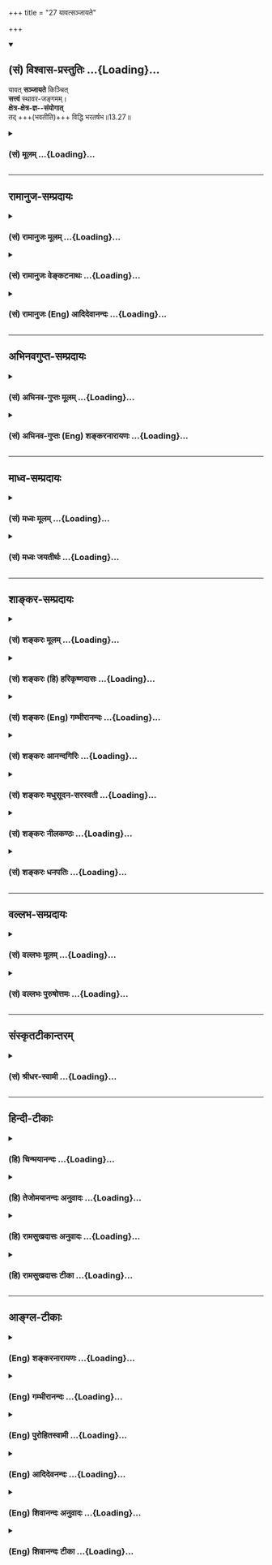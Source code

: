 +++
title = "27 यावत्सञ्जायते"

+++
<div class="js_include" newlevelforh1="2" title="(सं) विश्वास-प्रस्तुतिः" unfilled url="/mahAbhAratam/shlokashaH/06-bhIShma-parva/03-bhagavad-gItA-parva/saMskRtam/vishvAsa-prastutiH/13_xetra-xetrajna-yogaH/27_yAvatsanjAyate.md">
<details open><summary><h2>(सं) विश्वास-प्रस्तुतिः ...{Loading}...</h2></summary>

यावत् **सञ्जायते** किञ्चित्  
**सत्त्वं** स्थावर-जङ्गमम्।  
**क्षेत्र-क्षेत्र-ज्ञ--संयोगात्**  
तद् +++(भवतीति)+++ विद्धि भरतर्षभ॥13.27॥
</details>
</div>
<div class="js_include collapsed" newlevelforh1="3" title="(सं) मूलम्" unfilled url="/mahAbhAratam/shlokashaH/06-bhIShma-parva/03-bhagavad-gItA-parva/saMskRtam/mUlam/13_xetra-xetrajna-yogaH/27_yAvatsanjAyate.md">
<details><summary><h3>(सं) मूलम् ...{Loading}...</h3></summary>

यावत्सञ्जायते किञ्चित्सत्त्वं स्थावरजङ्गमम्।  
क्षेत्रक्षेत्रज्ञसंयोगात्तद्विद्धि भरतर्षभ।।13.27।।
</details>
</div>


_________________
## रामानुज-सम्प्रदायः
<div class="js_include collapsed" newlevelforh1="3" title="(सं) रामानुजः मूलम्" unfilled url="/mahAbhAratam/shlokashaH/06-bhIShma-parva/03-bhagavad-gItA-parva/saMskRtam/rAmAnujaH/mUlam/13_xetra-xetrajna-yogaH/27_yAvatsanjAyate.md">
<details><summary><h3>(सं) रामानुजः मूलम् ...{Loading}...</h3></summary>

।।13.26।।**यावत्** स्थावरजङ्गमात्मना **सत्त्वं जायते** तावत्
**क्षेत्रक्षेत्रज्ञ**योरितरेतर**संयोगाद्** एव जायते; संयुक्तम् एव जायते;
न तु इतरेतरवियुक्तम् इत्यर्थः।

</details>
</div>
<div class="js_include collapsed" newlevelforh1="3" title="(सं) रामानुजः वेङ्कटनाथः" unfilled url="/mahAbhAratam/shlokashaH/06-bhIShma-parva/03-bhagavad-gItA-parva/saMskRtam/rAmAnujaH/venkaTanAthaH/13_xetra-xetrajna-yogaH/27_yAvatsanjAyate.md">
<details><summary><h3>(सं) रामानुजः वेङ्कटनाथः ...{Loading}...</h3></summary>

  
  
।।13.27।। एवमात्मदर्शनमुक्तं; तदर्थंसमं सर्वेषु इत्यादिभिः श्लोकैः
प्रकृतिपुरुषयोर्विवेकानुसन्धानप्रकारो वक्ष्यते। स चाविविक्तप्रतीतौ
सत्यामेवोपदेष्टव्यः; अन्यथा निष्प्रयोजनत्वात्। सा च न दोषमन्तरेण घटते स
च दोषोऽत्र भोक्तृत्वभोगायतनत्वनिर्वाहकः संसर्गविशेषः तदिदंयावत् सञ्जायते
इति श्लोकेनोच्यत इति सङ्गतिमाहअथेति। सर्वशब्देन यावच्छब्दस्यात्र
साकल्यपरत्वमुक्तम्। यावच्छब्दस्य यच्छब्दार्थत्वेन
व्याख्यानमवाचकत्वान्मन्दप्रयोजनत्वाच्चायुक्तमिति भावः। सत्त्वशब्दोऽत्र
जन्तुपरःद्रव्यासुव्यवसायेषु सत्त्वमस्त्री तु जन्तुषु \[अमरः3।3।212\] इति
पाठात्। वृक्षगुल्मलतावीरुत्तृणादिषु चैतन्यविकासाभावमात्रेण जैनप्रक्रियया
केवलाचेतनत्वशङ्कानिरासायात्र स्थावरशब्दः।
स्थावरजङ्गमत्वयोर्बाल्ययौवनवार्धकादिवदयावच्छरीरभावित्वाभावज्ञापनायस्थावरजङ्गमात्मनेत्युक्तम्।
क्षेत्रक्षेत्रज्ञाभ्यां सहान्यस्य
संयोगशङ्काव्युदासायोक्तंइतरेतरसंयोगादिति। विधेयांशं
दर्शयितुंसंयोगादेवेत्युक्तम्। मातापितृसंसर्गात्
पुत्रोत्पत्तिवत्क्षेत्रक्षेत्रज्ञसंयोगात्ततोऽन्यत्सत्त्वं जायेतेत्यत्राह
-- संयुक्तमेवेति।
पृथक्सिद्धप्रसिद्धक्षेत्रक्षेत्रिसम्बन्धव्यवच्छेदायाहनत्विति। तद्विद्धि
\[4।34\] इति तच्छब्देन जन्मनः परामर्शः।  
  

</details>
</div>
<div class="js_include collapsed" newlevelforh1="3" title="(सं) रामानुजः (Eng) आदिदेवानन्दः" unfilled url="/mahAbhAratam/shlokashaH/06-bhIShma-parva/03-bhagavad-gItA-parva/saMskRtam/rAmAnujaH/english/AdidevAnandaH/13_xetra-xetrajna-yogaH/27_yAvatsanjAyate.md">
<details><summary><h3>(सं) रामानुजः (Eng) आदिदेवानन्दः ...{Loading}...</h3></summary>

13.27 Whatever being is born, whether it be movable or stationary, it is born only from the mutual combination of the Ksetra and Ksetrajna. The sense is that it is born only from this combination, i.e., is born as a compound of the two and never in their separateness.

</details>
</div>


_________________
## अभिनवगुप्त-सम्प्रदायः
<div class="js_include collapsed" newlevelforh1="3" title="(सं) अभिनव-गुप्तः मूलम्" unfilled url="/mahAbhAratam/shlokashaH/06-bhIShma-parva/03-bhagavad-gItA-parva/saMskRtam/abhinava-guptaH/mUlam/13_xetra-xetrajna-yogaH/27_yAvatsanjAyate.md">
<details><summary><h3>(सं) अभिनव-गुप्तः मूलम् ...{Loading}...</h3></summary>

।।13.27।। यावदिति। यत्किंचित् चरम् अचरं च तत् सर्वं क्षेत्रज्ञातिरेकि न
संभवतीति।

</details>
</div>
<div class="js_include collapsed" newlevelforh1="3" title="(सं) अभिनव-गुप्तः (Eng) शङ्करनारायणः" unfilled url="/mahAbhAratam/shlokashaH/06-bhIShma-parva/03-bhagavad-gItA-parva/saMskRtam/abhinava-guptaH/english/shankaranArAyaNaH/13_xetra-xetrajna-yogaH/27_yAvatsanjAyate.md">
<details><summary><h3>(सं) अभिनव-गुप्तः (Eng) शङ्करनारायणः ...{Loading}...</h3></summary>

13.27 Yavat etc. Whatever is a thing, whether moving or unmoving - all
this is born not as something altogether different from the Field and
the Field-sensitizer. Therefore -

</details>
</div>


_________________
## माध्व-सम्प्रदायः
<div class="js_include collapsed" newlevelforh1="3" title="(सं) मध्वः मूलम्" unfilled url="/mahAbhAratam/shlokashaH/06-bhIShma-parva/03-bhagavad-gItA-parva/saMskRtam/madhvaH/mUlam/13_xetra-xetrajna-yogaH/27_yAvatsanjAyate.md">
<details><summary><h3>(सं) मध्वः मूलम् ...{Loading}...</h3></summary>

।।13.27।। पुनश्च प्रकृतपुरुषेश्वरस्वरूपं साम्यादिधर्मयुक्तमाह --
यावदित्यादिना।

</details>
</div>
<div class="js_include collapsed" newlevelforh1="3" title="(सं) मध्वः जयतीर्थः" unfilled url="/mahAbhAratam/shlokashaH/06-bhIShma-parva/03-bhagavad-gItA-parva/saMskRtam/madhvaH/jayatIrthaH/13_xetra-xetrajna-yogaH/27_yAvatsanjAyate.md">
<details><summary><h3>(सं) मध्वः जयतीर्थः ...{Loading}...</h3></summary>

।।13.27।। तत्क्षेत्रं यच्च \[13।4\] इत्यादिना प्रतिज्ञातस्य
सर्वस्योक्तत्वात्किमुत्तरेण इत्यत आह -- **पुनश्चे**ति। उक्तस्य पुनर्वचने
को हेतुः इत्यत उक्तं **साम्यादी**ति। ईश्वरधर्मस्योभयधर्मात्प्राधान्येन
साम्यग्रहणम्; तच्च प्रकृतिपुरुषधर्मकथनं यादृगिति प्रतिज्ञातेऽन्तर्भवति
ईश्वरधर्मकथनं च यत्प्रभाव इति।

</details>
</div>


_________________
## शाङ्कर-सम्प्रदायः
<div class="js_include collapsed" newlevelforh1="3" title="(सं) शङ्करः मूलम्" unfilled url="/mahAbhAratam/shlokashaH/06-bhIShma-parva/03-bhagavad-gItA-parva/saMskRtam/shankaraH/mUlam/13_xetra-xetrajna-yogaH/27_yAvatsanjAyate.md">
<details><summary><h3>(सं) शङ्करः मूलम् ...{Loading}...</h3></summary>

।।13.27।। --,**यावत्** यत् किञ्चित् **संजायते** समुत्पद्यते **सत्त्वं**
वस्तु किम् अविशेषेण नेत्याह -- **स्थावरजङ्गमं** स्थावरं जङ्गमं च
**क्षेत्रक्षेत्रज्ञसंयोगात् तत्** जायते इत्येवं विद्धि जानीहि
**भरतर्षभ**।।  
  
कः पुनः अयं क्षेत्रक्षेत्रज्ञयोः संयोगः अभिप्रेतः न तावत् रज्ज्वेव घटस्य
अवयवसंश्लेषद्वारकः संबन्धविशेषः संयोगः क्षेत्रेण क्षेत्रज्ञस्य संभवति;
आकाशवत् निरवयवत्वात्। नापि समवायलक्षणः तन्तुपटयोरिव क्षेत्रक्षेत्रज्ञयोः
इतरेतरकार्यकारणभावानभ्युपगमात् इति; उच्यते -- क्षेत्रक्षेत्रज्ञयोः
विषयविषयिणोः भिन्नस्वभावयोः इतरेतरतद्धर्माध्यासलक्षणः संयोगः
क्षेत्रक्षेत्रज्ञस्वरूपविवेकाभावनिबन्धनः; रज्जुशुक्तिकादीनां
तद्विवेकज्ञानाभावात् अध्यारोपितसर्परजतादिसंयोगवत्। सः अयं अध्यासस्वरूपः
क्षेत्रक्षेत्रज्ञसंयोगः मिथ्याज्ञानलक्षणः। यथाशास्त्रं
क्षेत्रक्षेत्रज्ञलक्षणभेदपरिज्ञानपूर्वकं प्राक् दर्शितरूपात् क्षेत्रात्
मुञ्जादिव इषीकां यथोक्तलक्षणं क्षेत्रज्ञं प्रविभज्य न सत्तन्नासदुच्यते
इत्यनेन निरस्तसर्वोपाधिविशेषं ज्ञेयं ब्रह्मस्वरूपेण यः पश्यति; क्षेत्रं
च मायानिर्मितहस्तिस्वप्नदृष्टवस्तुगन्धर्वनगरादिवत् असदेव सदिव अवभासते
इति एवं निश्चितविज्ञानः यः; तस्य यथोक्तसम्यग्दर्शनविरोधात् अपगच्छति
मिथ्याज्ञानम्। तस्य जन्महेतोः अपगमात् य एवं वेत्ति पुरुषं प्रकृतिं च
गुणैः सह (गीता 13।23) इत्यनेन विद्वान् भूयः न अभिजायते इति यत् उक्तम्;
तत् उपपन्नमुक्तम्।। न स भूयोऽभिजायते इति सम्यग्दर्शनफलम्
अविद्यादिसंसारबीजनिवृत्तिद्वारेण जन्माभावः उक्तः। जन्मकारणं च
अविद्यानिमित्तकः क्षेत्रक्षेत्रज्ञसंयोगः उक्तः अतः तस्याः अविद्यायाः
निवर्तकं सम्यग्दर्शनम् उक्तमपि पुनः शब्दान्तरेण उच्यते --,

</details>
</div>
<div class="js_include collapsed" newlevelforh1="3" title="(सं) शङ्करः (हि) हरिकृष्णदासः" unfilled url="/mahAbhAratam/shlokashaH/06-bhIShma-parva/03-bhagavad-gItA-parva/saMskRtam/shankaraH/hindI/harikRShNadAsaH/13_xetra-xetrajna-yogaH/27_yAvatsanjAyate.md">
<details><summary><h3>(सं) शङ्करः (हि) हरिकृष्णदासः ...{Loading}...</h3></summary>

।।13.27।। क्षेत्रज्ञ और ईश्वरकी एकताविषयक ज्ञान मोक्षका साधन है; यह बात
यज्ज्ञात्वामृतमश्नुते इस वाक्यसे कही; परंतु वह ज्ञान किस कारणसे मोक्षका
साधन है उस कारणको दिखानेके लिये यह श्लोक आरम्भ किया जाता है --, हे
भरतश्रेष्ठ जो कुछ भी वस्तु उत्पन्न होती है; क्या यहाँ समानभावसे
वस्तुमात्रका ग्रहण है इसपर कहते हैं कि जो कुछ स्थावरजंगम यानी चर और अचर
वस्तु उत्पन्न होती है; वह सब क्षेत्र और क्षेत्रज्ञके संयोगसे ही उत्पन्न
होती है; इस प्रकार तू जान। पू₀ -- इस क्षेत्र और क्षेत्रज्ञके संयोगसे
क्या अभिप्राय है क्योंकि क्षेत्रज्ञ; आकाशके समान अवयवरहित है; इसलिये
उसका क्षेत्रके साथ रस्सीसे घड़ेके सम्बन्धकी भाँति; अवयवोंके संसर्गसे
होनेवाला सम्बन्धरूप संयोग नहीं हो सकता। वैसे ही आपसमें एकदूसरेका
कार्यकारणभाव न होनेसे सूत और कपड़ेकी भाँति; क्षेत्र और क्षेत्रज्ञका
समवायसम्बन्धरूप संयोग भी नहीं बन सकता। उ₀ -- बताया जाता है; ( सुनो )।
क्षेत्र और क्षेत्रज्ञ; जो कि विषय और विषयी तथा भिन्न स्वभाववाले हैं;
उनका; अन्यमें अन्यके धर्मोंका अध्यासरूप संयोग है; यह संयोग रज्जु और सीप
आदिमें उनके स्वरूपसम्बन्धी ज्ञानके अभावसे अध्यारोपित सर्प और चाँदी आदिके
संयोगकी भाँति; क्षेत्र और क्षेत्रज्ञके वास्तविक स्वरूपको न जाननेके कारण
है। ऐसा यह अध्यासस्वरूप क्षेत्र और क्षेत्रज्ञका संयोग मिथ्या ज्ञान है।
जो पुरुष शास्त्रोक्त रीतिसे क्षेत्र और क्षेत्रज्ञके लक्षण और भेदको
जानकर; पहले जिसका स्वरूप दिखलाया गया है; उस क्षेत्रसे मूँजमेंसे सींक अलग
करनेकी भाँति पूर्वोक्त लक्षणोंसे युक्त क्षेत्रज्ञको अलग करके देखता है
अर्थात् उस ज्ञेयस्वरूप क्षेत्रज्ञको न सत्तन्नासदुच्यते इस वाक्यानुसार
समस्त उपाधिरूप विशेषताओंसे अतीत ब्रह्मस्वरूपसे देख लेता है। तथा जो
क्षेत्रको मायासे रचे हुए हाथी; स्वप्नमें देखी हुई वस्तु या गन्धर्वनगर
आदिकी भाँति यह वास्तवमें नहीं है तो भी सत्की भाँति प्रतीत होता है; ऐसे
निश्चयपूर्वक जान लेता है; उसका मिथ्याज्ञान उपर्युक्त यथार्थ ज्ञानसे
विरुद्ध होनेके कारण नष्ट हो जाता है। पुनर्जन्मके कारणरूप उस
मिथ्याज्ञानका अभाव हो जानेपर य एवं वेत्ति पुरुषं प्रकृतिं च गुणैः सह इस
श्लोकसे जो यह कहा गया है कि विद्वान् पुनः उत्पन्न नहीं होता सो
युक्तियुक्त ही है।

</details>
</div>
<div class="js_include collapsed" newlevelforh1="3" title="(सं) शङ्करः (Eng) गम्भीरानन्दः" unfilled url="/mahAbhAratam/shlokashaH/06-bhIShma-parva/03-bhagavad-gItA-parva/saMskRtam/shankaraH/english/gambhIrAnandaH/13_xetra-xetrajna-yogaH/27_yAvatsanjAyate.md">
<details><summary><h3>(सं) शङ्करः (Eng) गम्भीरानन्दः ...{Loading}...</h3></summary>

13.27 Bharatarsabha, O scion of the Bharata dynasty; yavat kincit,
whatever; sattvam, object;-as to whether they are without exception the
Lord says-sthavara-jangamam, moving or non-moving; sanjayate, comes into
being; viddhi, know; tat, that; as originating
ksetra-ksetrajna-samyogat, from the association of the field and the
Knower of the field. Objection: What, again, is meant by this
'association of the field and the Knower of the field'; Since the Knower
of the field is partless like space, therefore Its conjunction with the
field cannot be a kind of relationship like coming together of a rope
and a pot through the contact of their parts. Nor can it be an intimate
and inseparable relation as between a thread and a cloth, since it is
not admitted that the field and the Knower of the field are mutually
related by way of being cause and effect. Reply: The answer is: The
association of the field and the Knower of the field-which are the
object and the subject, respectively, and are of different natures-is in
the form of superimposition of each on the other an also of their
alities, as a conseence of the absence of discrimination between the
real natures of the field and the Knower of the field. This is like the
association of a rope, nacre, etc. with the superimposed snake, silver,
etc. owing to the absence of discrimination between them. This
association of the field and the Knower of the field in the form of
superimposition is described as false knowledge. After having known the
distinction between and the characteristics of the field and the Knower
of the field according to the scriptures, and having separated, like a
stalk from the Munjagrass, the above-described Knower of the field from
the field whose characteristics have been shown earlier, he who realizes
the Knowable (i.e. the Knower of the field)-which, in accordance with
'That is neither called being nor non-being' (12), is devoid of all
distinctions created by adjuncts- as identical with Brahman; and he who
has the firm realization that the field is surely unreal like an
elephant created by magic, a thing seen in a dream, an imaginary city
seen in the sky, etc., and it appears as though real-for him false
knowledge becomes eradicated, since it is opposed to the right knowledge
described above. Since the cause of his rirth has been eliminated.
therefore what was said in, 'He who knows thus the Person and Nature
along with the alities৷৷.', that the man of realization is not born
again (23), has been a reasonable statement. In 'He৷৷.will not be born
again' (23) has been stated the result of right knowledge, which is the
absence of birth owing to the destruction of ignorance etc., the seeds
of worldly existence. The cause of birth, viz the association of the
field and the Knower of the field brought about by ignorance, has also
been stated. Hence, although right knowledge, which is the remover of
that ignorance, has been spoken of, still it is being stated over again
in other words:

</details>
</div>
<div class="js_include collapsed" newlevelforh1="3" title="(सं) शङ्करः आनन्दगिरिः" unfilled url="/mahAbhAratam/shlokashaH/06-bhIShma-parva/03-bhagavad-gItA-parva/saMskRtam/shankaraH/AnandagiriH/13_xetra-xetrajna-yogaH/27_yAvatsanjAyate.md">
<details><summary><h3>(सं) शङ्करः आनन्दगिरिः ...{Loading}...</h3></summary>

।।13.26।। ऐक्यधीर्मुक्तिहेतुरिति प्रागुक्तमनूद्य प्रश्नपूर्वकं
जिज्ञासितहेतुपरत्वेन श्लोकमवतारयति -- **क्षेत्रेति।** सर्वस्य
प्राणिजातस्य क्षेत्रक्षेत्रज्ञसंबन्धाधीना
यस्मादुत्पत्तिस्तस्मात्क्षेत्रज्ञात्मकपरमात्मातिरेकेण
प्राणिनिकायस्याभावादैक्यज्ञानादेव मुक्तिरित्याह -- **कस्मादिति।**
क्षेत्रक्षेत्रज्ञसंबन्धमुक्तमाक्षिपति -- **कः पुनरिति।** क्षेत्रज्ञस्य
क्षेत्रेण संबन्धः संयोगो वा समवायो वेति विकल्प्याद्यं दूषयति -- **न
तावदिति।** द्वितीयं निरस्यति -- **नापीति।** वास्तवसंबन्धाभावेऽपि
तयोरध्यासस्वरूपः सोऽस्तीति परिहरति -- **उच्यत इति।** भिन्नस्वभावत्वे
हेतुमाह -- **विषयेति।** इतरेतरवत्क्षेत्रे क्षेत्रज्ञे वा तद्धर्मस्य
क्षेत्रानधिकरणस्य क्षेत्रज्ञगतस्य चैतन्यस्य क्षेत्रज्ञानाधारस्य च
क्षेत्रनिष्ठस्य जाड्यादेरारोपरूपो योगस्तयोरित्याह -- **इतरेति।** तत्र
निमित्तमाह -- **क्षेत्रेति।** अविवेकादारोपितसंयोगे दृष्टान्तमाह --
**रज्जि्वति।** उक्तं संबन्धं निगमयति -- **सोऽयमिति।** तस्य
निवृत्तियोग्यत्वं सूचयति -- **मिथ्येति।** कथं तर्हि मिथ्याज्ञानस्य
निवृत्तिरित्याशङ्क्याह -- **यथेति।**योऽयं विज्ञानमयः प्राणेषु इत्यादि
त्वंपदार्थविषयं शास्त्रमनुसृत्य विवेकज्ञानमापाद्य
महाभूतादिधृत्यन्तात्क्षेत्रादुपद्रष्टृत्वादिलक्षणं प्रागुक्तं
क्षेत्रज्ञं मुञ्जेषीकान्यायेन विविच्य सर्वोपाधिविनिर्मुक्तं ब्रह्म
स्वरूपेण ज्ञेयं योऽनुभवति तस्य मिथ्याज्ञानमपगच्छतीति संबन्धः। कथमस्य
निर्विशेषत्वं क्षेत्रज्ञस्य सविशेषत्वहेतोः सत्त्वादित्याशङ्क्याह --
**क्षेत्रं चेति।** बहुदृष्टान्तोक्तेर्बहुविधत्वं क्षेत्रस्य द्योत्यते।
उक्तज्ञानान्मिथ्याज्ञानापगमे हेतुमाह -- **यथोक्तेति।** तथापि कथं
पुरुषार्थसिद्धिः कालान्तरे तुल्यजातीयमिथ्याज्ञानोदयसंभवादित्याशङ्क्याह
-- **तस्येति।** सम्यग्ज्ञानादज्ञानतत्कार्यनिवृत्त्या मुक्तिरिति स्थिते
फलितमाह -- **य एवमिति।**

</details>
</div>
<div class="js_include collapsed" newlevelforh1="3" title="(सं) शङ्करः मधुसूदन-सरस्वती" unfilled url="/mahAbhAratam/shlokashaH/06-bhIShma-parva/03-bhagavad-gItA-parva/saMskRtam/shankaraH/madhusUdana-sarasvatI/13_xetra-xetrajna-yogaH/27_yAvatsanjAyate.md">
<details><summary><h3>(सं) शङ्करः मधुसूदन-सरस्वती ...{Loading}...</h3></summary>

।।13.27।। संसारस्याविद्यकत्वाद्विद्यया मोक्ष उपपद्यत
इत्येतस्यार्थस्यावधारणाय संसारतन्निवर्तकज्ञानयोः प्रपञ्चः क्रियते
यावदध्यायसमाप्ति। तच्चकारणं गुणसङ्गोऽस्य सदसद्योनिजन्मसु
इत्येतत्प्रागुक्तं विवृणोति -- यावदिति। यावत्किमपि सत्त्वं वस्तु संजायते
स्थावरं जङ्गमं वा तत्सर्वं क्षेत्रक्षेत्रज्ञसंयोगादविद्यातत्कार्यात्मकं
जडमनिर्वचनीयं सदसत्त्वं दृश्यजातं क्षेत्रं तद्विलक्षणं तद्भासकं
स्वप्रकाशपरमार्थं सच्चैतन्यमसङ्गोदासीनं निर्धर्मकमद्वितीयं क्षेत्रज्ञं
तयोः संयोगो मायावशादितरेतराविवेकनिमित्तो मिथ्यातादात्म्याध्यासः
सत्यानृतमिथुनीकरणात्मकः तस्मादेव संजायते तत्सर्वं कार्यजातमिति विद्धि।
हे भरतर्षभ; अतः स्वरूपाज्ञाननिबन्धनः संसारः स्वरूपज्ञानाद्विनष्टुमर्हति
स्वप्नादिवदित्यभिप्रायः।

</details>
</div>
<div class="js_include collapsed" newlevelforh1="3" title="(सं) शङ्करः नीलकण्ठः" unfilled url="/mahAbhAratam/shlokashaH/06-bhIShma-parva/03-bhagavad-gItA-parva/saMskRtam/shankaraH/nIlakaNThaH/13_xetra-xetrajna-yogaH/27_yAvatsanjAyate.md">
<details><summary><h3>(सं) शङ्करः नीलकण्ठः ...{Loading}...</h3></summary>

।।13.27।। पूर्वं कार्यकारणकर्तृत्वे इत्यत्र चिदचितोः
पुंप्रकृत्योरन्योन्यधर्माध्यास उक्तस्तस्यैव गुणसङ्गरूपस्य कारणं
गुणसङ्गोऽस्येति नानाजन्महेतुत्वं चोक्तं तद्विशदयति -- **यावदिति।**
सत्त्वं जीवरूपम्। गुणसङ्गोऽत्र रूपाद्यासक्तिर्न किंतु
क्षेत्रक्षेत्रज्ञयोः संयोगोऽन्योन्यस्मिन्नन्योन्यात्मकताध्यासलक्षणो
बोध्यः। शेषं स्पष्टम्।

</details>
</div>
<div class="js_include collapsed" newlevelforh1="3" title="(सं) शङ्करः धनपतिः" unfilled url="/mahAbhAratam/shlokashaH/06-bhIShma-parva/03-bhagavad-gItA-parva/saMskRtam/shankaraH/dhanapatiH/13_xetra-xetrajna-yogaH/27_yAvatsanjAyate.md">
<details><summary><h3>(सं) शङ्करः धनपतिः ...{Loading}...</h3></summary>

।।13.27।। अत्र क्षेत्रज्ञं चापि मां विद्धीति क्षेत्रज्ञेश्वरैकत्वविषयं
ज्ञानं मोक्षसाधनं यज्ज्ञात्वामृतमश्रुत इत्युक्तं तत्र हेतुमाह --
यावदिति। यत्किंचित्सत्त्वं वस्तु स्थावरजंगमं संजायते समुत्पद्यते
तत्सर्वं क्षेत्रक्षेत्रज्ञयोः संयोगाज्जायत इत्येवं विद्धि जानीहि।
एतज्ज्ञातुं योग्योऽसीति सूचयन्नाह -- हे भरतर्षभेति। ननु
क्षेत्रक्षेत्रज्ञयोः संयोगादिति भगवतोक्तं न
संगच्छते,क्षेत्रस्याकाशवन्निरवयवत्वेन क्षेत्रेण रज्जवेव
घटस्यावयवसंश्लेषद्वारकस्य संबन्धविशेषस्य संयोगस्यासंभवात्। तन्तुपटयोरिव
क्षेत्रक्षेत्रज्ञयोरितरेतरकार्यकारणभावानभ्युपगमेन लक्षणया
समवायलक्षणस्याप्यसंभवात्। तमः
प्रकाशवद्विस्वभावयोस्तादात्म्यासंभवाच्चेति; चेन्न। रज्जुशुक्तिकादीनां
तद्विवेकज्ञानाभावादध्यारोपितसर्परजतादिसंयोगवत्
विषयविषयिणोर्भिन्नस्वभावयोः
क्षेत्रक्षेत्रज्ञयोरितरेतरतद्धर्माध्यासलक्षणस्य संयोगस्य
क्षेत्रक्षेत्रज्ञस्वरुपविवेकाभावनिबन्धनस्य संभवात्। तथाच यथाशास्त्रं
मुञ्जादिवेषीकां यथोक्तलक्षणात्क्षेत्रात् यथोक्तलक्षणं क्षेत्रज्ञं विभज्य
निरस्तसर्वोपाधिमीश्वराभिन्नं यः पश्यति क्षेत्रं च
मायानिर्मितहस्तिस्वप्नद्रष्टवस्तुगन्धर्वनगरद्विचन्द्ररज्जूरगवदसदेव
सदिवाभासत इत्येवं निश्चितविज्ञानी यस्तस्य सभ्यग्दर्शनेन जन्महेतोः
मिथ्याज्ञानस्यापगमान्मोक्ष उपपद्यते नत्वन्यस्येत्यतो युक्तमुक्तं य एवं
वेत्तीत्यादि।

</details>
</div>


_________________
## वल्लभ-सम्प्रदायः
<div class="js_include collapsed" newlevelforh1="3" title="(सं) वल्लभः मूलम्" unfilled url="/mahAbhAratam/shlokashaH/06-bhIShma-parva/03-bhagavad-gItA-parva/saMskRtam/vallabhaH/mUlam/13_xetra-xetrajna-yogaH/27_yAvatsanjAyate.md">
<details><summary><h3>(सं) वल्लभः मूलम् ...{Loading}...</h3></summary>

।।13.27।। अथ साङ्ख्यरीत्या प्रकृतिसंसृष्टस्यात्मनो विवेकानुसन्धानप्रकारं
वक्तुं स्थावरजङ्गमं च सत्त्वं सच्चित्संसर्गजमित्याह -- यावदिति। सत्त्वं
भूतमात्रं स्थावरं जङ्गमं च जायते तत् क्षेत्रक्षेत्रज्ञयोः
सम्बन्धात्उभययुजा भवन्त्यसुभृतो जलबुद्बुदवत् \[भाग.10।87।31\] इति
वाक्यात्। क्षेत्रात्मनोरन्योन्यसंयोगादिह जायते संयुक्तावेव;
नेतरेतरवियुक्तावित्यर्थः।

</details>
</div>
<div class="js_include collapsed" newlevelforh1="3" title="(सं) वल्लभः पुरुषोत्तमः" unfilled url="/mahAbhAratam/shlokashaH/06-bhIShma-parva/03-bhagavad-gItA-parva/saMskRtam/vallabhaH/puruShottamaH/13_xetra-xetrajna-yogaH/27_yAvatsanjAyate.md">
<details><summary><h3>(सं) वल्लभः पुरुषोत्तमः ...{Loading}...</h3></summary>

  
  
।।13.27।। एतेषु पूर्वोक्तप्रकारेषु किमुत्तमम् अथ च कथं ज्ञेयम् इत्यत आह
-- यावदिति। यावद्वस्तुमात्रं स्थावरजङ्गमं तत् क्षेत्रक्षेत्रज्ञयोः
पूर्वोक्तस्वरूपयोगात् क्रीडार्थकमत्संयोगात् सत्त्वं सत्त्वात्मकं विद्धि
जानीहि। भरतर्षभ इतिसम्बोधनं तदर्थज्ञानयोग्यत्वाय।  
  

</details>
</div>


_________________
## संस्कृतटीकान्तरम्
<div class="js_include collapsed" newlevelforh1="3" title="(सं) श्रीधर-स्वामी" unfilled url="/mahAbhAratam/shlokashaH/06-bhIShma-parva/03-bhagavad-gItA-parva/saMskRtam/shrIdhara-svAmI/13_xetra-xetrajna-yogaH/27_yAvatsanjAyate.md">
<details><summary><h3>(सं) श्रीधर-स्वामी ...{Loading}...</h3></summary>

।।13.27।। तत्र कर्मयोगस्य तृतीयचतुर्थपञ्चमेषु प्रपञ्चितत्वात्;
ध्यानयोगस्य च षष्ठाष्टमयोः प्रपञ्चितत्वात्; ध्यानादेश्च
साङ्ख्यविविक्तात्मविषयत्वात्साङ्ख्यमेव प्रपञ्चयन्नाह **-- यावदित्यादि।**
यावदध्यायसमाप्ति। यावत्किंचिद्वस्तुमात्रं सत्त्वमुत्पद्यते तत्सर्वं
क्षेत्रक्षेत्रज्ञयोर्योगात् अविवेककृतात्तादात्म्याध्यासाद्भवतीति जानीहि।

</details>
</div>


_________________
## हिन्दी-टीकाः
<div class="js_include collapsed" newlevelforh1="3" title="(हि) चिन्मयानन्दः" unfilled url="/mahAbhAratam/shlokashaH/06-bhIShma-parva/03-bhagavad-gItA-parva/hindI/chinmayAnandaH/13_xetra-xetrajna-yogaH/27_yAvatsanjAyate.md">
<details><summary><h3>(हि) चिन्मयानन्दः ...{Loading}...</h3></summary>

।।13.27।। क्षेत्र (प्रकृति) और क्षेत्रज्ञ (पुरुष) इन दोनों में ही
स्वतन्त्र रूप से कोई एक ही तत्त्व इस चराचर जगत् का कारण नहीं है। इन
दोनों के संयोग से जगत् उत्पन्न होता है परन्तु इन दोनों का संयोग वास्तविक
नहीं; वरन् अन्योन्य धर्म अध्यासरूप है। अध्यास की प्रक्रिया में विद्यमान
अधिष्ठान पर भ्रान्ति से किसी अन्य वस्तु की ही कल्पना की जाती है; जैसे
स्तम्भ में प्रेत का अध्यास। इस प्रकार के अध्यास में; भ्रान्त व्यक्ति
स्तम्भ में वस्तुत अविद्यमान प्रेत के रूप; गुण और क्रियाओं को देखता है।
यह स्तम्भ पर प्रेत के धर्म का अध्यास है। इसी प्रकार; स्वयं अविद्यमान
होते हुए भी जो प्रेत उस व्यक्ति को सद्रूप अर्थात् है इस रूप में प्रतीत
हो रहा होता है; उसकी सत्ता वस्तुत स्तम्भ की ही होती है। यह है स्तम्भ के
अस्तित्व के धर्म का प्रेत पर आरोप। गुणों के इस परस्पर अध्यास के कारण
विचित्र बात यह होती है कि व्यक्ति को मिथ्या प्रेत तो दिखाई पड़ता है;
परन्तु सत्य स्तम्भ नहीं मन की यह विचित्र युक्ति अध्यास कहलाती है। शुद्ध
चैतन्य में क्षेत्र का सर्वथा अभाव है। क्षेत्र की अपनी न सत्ता है और न
चेतनता। परन्तु; परस्पर विचित्र संयोग से इस चराचर जगत् की उत्पत्ति हुई
प्रतीत होती है। इस अध्यास के कार्य को हम अपने में ही अनुभव कर सकते हैं।
विचार करने पर विविधता पूर्ण सृष्टि निवृत्त हो जाती है और हमें यह ज्ञात
होता है कि ब्रह्म ही वह परम सत्य अधिष्ठान है; जिस पर प्रकृति और पुरुष की
क्रीड़ा हो रही है। उदाहरणार्थ; कोई एक व्यक्ति सामान्यत शान्त प्रकृति का
है। परन्तु यदाकदा उसके मन में प्रबल कामना का उदय होता है। उस कामना से
तादात्म्य करने के फलस्वरूप वह व्यक्ति कामुक बनकर ऐसा निन्द्य कर्म करता
है; जिसका उसे पश्चात्ताप होता है इस उदाहरण में; कामना; कामुक व्यक्ति;
पश्चात्ताप इन सबका अस्तित्व उस व्यक्ति में ही निहित होता है। यद्यपि वे
उसमें हैं; किन्तु वस्तुत वह उसमें नहीं होता क्योंकि; उनके बिना भी उस
व्यक्ति का अस्तित्व बना रहता है। तथापि; उस कामना वृत्ति से तादात्म्य
करके वह पश्चात्ताप के योग्य कर्मों का कर्ता बन जाता है। इसी प्रकार;
आत्मा परिपूर्ण होने के कारण उसमें क्षेत्र या अनात्मा की संभावना रहती है।
प्रकृति को व्यक्त कर उसके साथ तादात्म्य से वह जीवरूप पुरुष बन जाता है।
यह पुरुष मिथ्या आसक्तियों के द्वारा अपने संसार को बनाये रखता है। इस
स्थिति में स्वयं को मुक्त कर अपने पूर्ण स्वरूप का साक्षात्कार करने का
यही उपाय है कि हम आत्मा और अनात्मा का प्रमाण पूर्वक विवेक करें और
प्रकृति से विलग होकर उसके कार्यों के साक्षी बनकर रहें। विवेक द्वारा
प्राप्त सम्यक् दर्शन को अगले श्लोक में बताते हैं

</details>
</div>
<div class="js_include collapsed" newlevelforh1="3" title="(हि) तेजोमयानन्दः अनुवादः" unfilled url="/mahAbhAratam/shlokashaH/06-bhIShma-parva/03-bhagavad-gItA-parva/hindI/tejomayAnandaH/anuvAdaH/13_xetra-xetrajna-yogaH/27_yAvatsanjAyate.md">
<details><summary><h3>(हि) तेजोमयानन्दः अनुवादः ...{Loading}...</h3></summary>

।।13.27।। हे भरत श्रेष्ठ ! यावन्मात्र जो कुछ भी स्थावर जंगम (चराचर)
वस्तु उत्पन्न होती है, उस सबको तुम क्षेत्र और क्षेत्रज्ञ के संयोग से
उत्पन्न हुई जानो।।

</details>
</div>
<div class="js_include collapsed" newlevelforh1="3" title="(हि) रामसुखदासः अनुवादः" unfilled url="/mahAbhAratam/shlokashaH/06-bhIShma-parva/03-bhagavad-gItA-parva/hindI/rAmasukhadAsaH/anuvAdaH/13_xetra-xetrajna-yogaH/27_yAvatsanjAyate.md">
<details><summary><h3>(हि) रामसुखदासः अनुवादः ...{Loading}...</h3></summary>

।।13.27।। हे भरतवंशियोंमें श्रेष्ठ अर्जुन ! स्थावर और जंगम जितने भी
प्राणी पैदा होते हैं, उनको तुम क्षेत्र और क्षेत्रज्ञके संयोगसे उत्पन्न
हुए समझो।

</details>
</div>
<div class="js_include collapsed" newlevelforh1="3" title="(हि) रामसुखदासः टीका" unfilled url="/mahAbhAratam/shlokashaH/06-bhIShma-parva/03-bhagavad-gItA-parva/hindI/rAmasukhadAsaH/TIkA/13_xetra-xetrajna-yogaH/27_yAvatsanjAyate.md">
<details><summary><h3>(हि) रामसुखदासः टीका ...{Loading}...</h3></summary>

।।13.27।।***व्याख्या --***  **यावत्संजायते ৷৷.
क्षेत्रक्षेत्रज्ञसंयोगात् --** स्थिर रहनेवाले वृक्ष; लता; दूब; गुल्म;
त्वक्सार; बेंत; बाँस; पहाड़ आदि जितने भी स्थावर प्राणी हैं और
चलनेफिरनेवाले मनुष्य; देवता; पशु; पक्षी; कीट; पतंग; मछली; कछुआ आदि जितने
भी जङ्गम (थलचर; जलचर; नभचर) प्राणी हैं; वे सबकेसब क्षेत्र और
क्षेत्रज्ञके संयोगसे ही पैदा होते हैं। उत्पत्तिविनाशशील पदार्थ क्षेत्र
हैं और जो इस क्षेत्रको जाननेवाला; उत्पत्तिविनाशरहित एवं सदा एकरस
रहनेवाला है; वह क्षेत्रज्ञ है। उस क्षेत्रज्ञ(प्रकृतिस्थ पुरुष)का जो
शरीरके साथ मैंमेरेपनका सम्बन्ध मानना है -- यही क्षेत्र और क्षेत्रज्ञका
संयोग है। इस माने हुए संयोगके कारण ही इस जीवको स्थावरजङ्गम योनियोंमें
जन्म लेना पड़ता है। इसी क्षेत्रक्षेत्रज्ञके संयोगको पहले इक्कीसवें
श्लोकमें,**गुणसङ्गः** पदसे कहा है। तात्पर्य यह हुआ कि निरन्तर
परिवर्तनशील प्रकृति और प्रकृतिके कार्य शरीरादिके साथ तादात्म्य कर लेनेसे
स्वयं जीवात्मा भी अपनेको जन्मनेमरनेवाला मान लेता है। \[स्थावरजङ्गम
प्राणियोंके पैदा होनेकी बात तो यहाँ **संजायते** पदसे कह दी और उनके
मरनेकी बात आगेके श्लोकमें **विनश्यत्सु** पदसे कहेंगे। \]**तद्विद्धि
भरतर्षभ --** यह क्षेत्रज्ञ क्षेत्रके साथ अपना सम्बन्ध मानता है; इसीसे
इसका जन्म होता है परन्तु जब यह शरीरके साथ अपना सम्बन्ध नहीं मानता; तब
इसका जन्म नहीं होता -- इस बातको तुम ठीक समझ लो।***सम्बन्ध --*** 
पूर्वश्लोकमें भगवान्ने बताया कि क्षेत्र(शरीर) के साथ सम्बन्ध रखनेसे;
उसकी तरफ दृष्टि रखनेसे यह पुरुष जन्ममरणमें जाता है; तो अब प्रश्न होता है
कि इस जन्ममरणके चक्करसे छूटनेके लिये उसको क्या करना चाहिये इसका उत्तर
भगवान् आगेके श्लोकमें देते हैं।

</details>
</div>


_________________
## आङ्ग्ल-टीकाः
<div class="js_include collapsed" newlevelforh1="3" title="(Eng) शङ्करनारायणः" unfilled url="/mahAbhAratam/shlokashaH/06-bhIShma-parva/03-bhagavad-gItA-parva/english/shankaranArAyaNaH/13_xetra-xetrajna-yogaH/27_yAvatsanjAyate.md">
<details><summary><h3>(Eng) शङ्करनारायणः ...{Loading}...</h3></summary>

13.27. Whatever living being is born, stationary or moving, you should know that all this has a close connection with the Field and the Field-sensitizer, O the best of the Bharatas !

</details>
</div>
<div class="js_include collapsed" newlevelforh1="3" title="(Eng) गम्भीरानन्दः" unfilled url="/mahAbhAratam/shlokashaH/06-bhIShma-parva/03-bhagavad-gItA-parva/english/gambhIrAnandaH/13_xetra-xetrajna-yogaH/27_yAvatsanjAyate.md">
<details><summary><h3>(Eng) गम्भीरानन्दः ...{Loading}...</h3></summary>

13.27 O scion of the Bharata dynasty, whatever object, moving or non-moving, comes into being, know that to be from the association of the field and the Knower of the field!

</details>
</div>
<div class="js_include collapsed" newlevelforh1="3" title="(Eng) पुरोहितस्वामी" unfilled url="/mahAbhAratam/shlokashaH/06-bhIShma-parva/03-bhagavad-gItA-parva/english/purohitasvAmI/13_xetra-xetrajna-yogaH/27_yAvatsanjAyate.md">
<details><summary><h3>(Eng) पुरोहितस्वामी ...{Loading}...</h3></summary>

13.27 Wherever life is seen in things movable or immovable, it is the joint product of Matter and Spirit.

</details>
</div>
<div class="js_include collapsed" newlevelforh1="3" title="(Eng) आदिदेवनन्दः" unfilled url="/mahAbhAratam/shlokashaH/06-bhIShma-parva/03-bhagavad-gItA-parva/english/AdidevanandaH/13_xetra-xetrajna-yogaH/27_yAvatsanjAyate.md">
<details><summary><h3>(Eng) आदिदेवनन्दः ...{Loading}...</h3></summary>

13.27 Whatever being is born, whether it is moving or stationary, know,
O Arjuna, that it is through the combination of the Ksetra (body) and Ksetrajna (knower of the Field).

</details>
</div>
<div class="js_include collapsed" newlevelforh1="3" title="(Eng) शिवानन्दः अनुवादः" unfilled url="/mahAbhAratam/shlokashaH/06-bhIShma-parva/03-bhagavad-gItA-parva/english/shivAnandaH/anuvAdaH/13_xetra-xetrajna-yogaH/27_yAvatsanjAyate.md">
<details><summary><h3>(Eng) शिवानन्दः अनुवादः ...{Loading}...</h3></summary>

13.27 Wherever a being is born, whether unmoving or moving, know thou, O best of the Bharatas (Arjuna), that it is from the union between the field and its knower.

</details>
</div>
<div class="js_include collapsed" newlevelforh1="3" title="(Eng) शिवानन्दः टीका" unfilled url="/mahAbhAratam/shlokashaH/06-bhIShma-parva/03-bhagavad-gItA-parva/english/shivAnandaH/TIkA/13_xetra-xetrajna-yogaH/27_yAvatsanjAyate.md">
<details><summary><h3>(Eng) शिवानन्दः टीका ...{Loading}...</h3></summary>

13.27 यावत् whatever; सञ्जायते is born; किञ्चित् any; सत्त्वम् being;
स्थावरजङ्गमम् the unmoving and the moving; क्षेत्रक्षेत्रज्ञसंयोगात्
from the union between the field and the knower of the field; तत् that;
विद्धि know; भरतर्षभ O best of the Bharatas.Commentary O Arjuna;
remember that whatever is born; unmoving or moving; know thou that to be done to the union between the body and the Self.The knower of the field is like the ether without parts. Therefore; there cannot be a union of the field and the knower of the field through contact of each others parts like the contact of the drum and the stick or a rope and a vessel.
There cannot be the inseparable connection between them like the connection that exists between the head and the neck; or the arm and the shoulder; because the field and its knower are not related to each other as cause and effect.Then; what sort of union is there between the field and its knower It is of the nature of mutual superimposition or illusion. This consists in confounding the one with the other as well as their attributes; like the union of a rope with a snake; and motherofpearl with silver; on account of lack of discrimination of their real nature. The attributes of the Self are transferred to the body and vice versa. The insentient body is mistaken for the sentient Self. The activities of the body or Nature are transferred to the silent;
actionless Self. This sort of illusion or superimposition will disappear when one attains knowledge of the Self; when he is able to separate the field from the knower like the reed from the Munja grass; when he realises that Brahman which is free from all limiting adjuncts is his own immortal Self; and that the field is a mere appearance like the snake in the rope; silver in motherofpearl; an imaginary city in the sky; and is like an object seen in a dream or like the horses; places and forests projected by ajuggler. A sage who has the knowledge of the Self is not born again.

</details>
</div>
